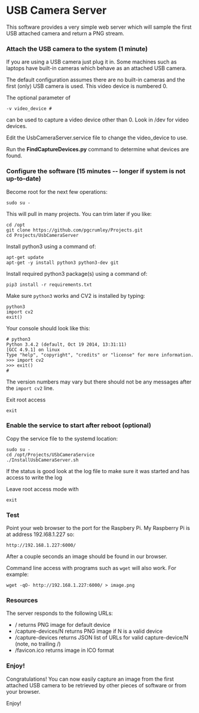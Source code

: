 # USB Camera Server

This software provides a very simple web server which will sample the
first USB attached camera and return a PNG stream.

### Attach the USB camera to the system (1 minute)

If you are using a USB camera just plug it in.  Some machines such as laptops
have built-in cameras which behave as an attached USB camera.

The default configuration assumes there are no built-in cameras and the first 
(only) USB camera is used.  This video device is numbered 0.

The optional parameter of 

	-v video_device #
	
can be used to capture a video device other than 0.  Look in /dev for video devices.

Edit the UsbCameraServer.service file to change the video_device to use.

Run the __FindCaptureDevices.py__ command to determine what devices are found.

### Configure the software (15 minutes -- longer if system is not up-to-date)

Become root for the next few operations:

    sudo su -
    
This will pull in many projects.  You can trim later if you like:

    cd /opt
    git clone https://github.com/pgcrumley/Projects.git
    cd Projects/UsbCameraServer
    
Install python3 using a command of:

    apt-get update
    apt-get -y install python3 python3-dev git
    
Install required python3 package(s) using a command of:

    pip3 install -r requirements.txt

Make sure `python3` works and CV2 is installed by typing:

    python3
    import cv2
    exit()

Your console should look like this:

    # python3
    Python 3.4.2 (default, Oct 19 2014, 13:31:11)
    [GCC 4.9.1] on linux
    Type "help", "copyright", "credits" or "license" for more information.
    >>> import cv2
    >>> exit()
    #
    
The version numbers may vary but there should not be any messages after the
`import cv2` line.    

Exit root access

    exit

### Enable the service to start after reboot (optional)

Copy the service file to the systemd location:

    sudo su -
    cd /opt/Projects/USbCameraService
    ./InstallUsbCameraServer.sh
    
If the status is good look at the log file to make sure it was started and 
has access to write the log

Leave root access mode with 

    exit
    
### Test

Point your web browser to the port for the Raspbery Pi.  My Raspberry Pi
is at address 192.l68.1.227 so:

    http://192.168.1.227:6000/

After a couple seconds an image should be found in our browser.

Command line access with programs such as `wget` will also work.  For example:

    wget -qO- http://192.168.1.227:6000/ > image.png
    
### Resources

The server responds to the following URLs:

* /                    returns PNG image for default device
* /capture-devices/N   returns PNG image if N is a valid device
* /capture-devices     returns JSON list of URLs for valid capture-device/N (note, no trailing /)
* /favicon.ico         returns image in ICO format

### Enjoy! 

Congratulations!  You can now easily capture an image from the first attached
USB camera to be retrieved by other pieces of software or from your browser.  

Enjoy!
